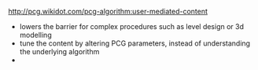 http://pcg.wikidot.com/pcg-algorithm:user-mediated-content
- lowers the barrier for complex procedures such as level design or 3d modelling
- tune the content by altering PCG parameters, instead of understanding the underlying algorithm
- 